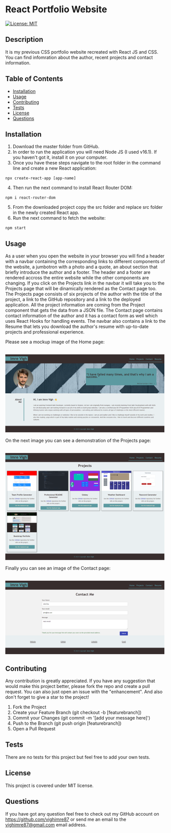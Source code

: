 # React Portfolio Website

 [![License: MIT](https://img.shields.io/badge/License-MIT-yellow.svg)](https://opensource.org/licenses/MIT)

## Description
It is my previous CSS portfolio website recreated with React JS and CSS. You can find infomration about the author, recent projects and contact information.

## Table of Contents
  - [Installation](#installation)
  - [Usage](#usage)
  - [Contributing](#contributing)
  - [Tests](#tests)
  - [License](#license)
  - [Questions](#questions)

## Installation
  1. Download the master folder from GitHub.
  2. In order to run the application you will need Node JS (I used v16.1). If you haven't got it, install it on your computer.
  3. Once you have these steps navigate to the root folder in the command line and create a new React application:
  ```
  npx create-react-app [app-name]
  ```
  4. Then run the next command to install React Router DOM:
  ```
  npm i react-router-dom
  ```
  5. From the downloaded project copy the src folder and replace src folder in the newly created React app.
  6. Run the next command to fetch the website:
   ```
  npm start
  ``` 

## Usage
As a user when you open the website in your browser you will find a header with a navbar containing the corresponding links to different components of the website, a jumbotron with a photo and a quote, an about section that briefly introduce the author and a footer. The header and a footer are rendered accross the entire website while the other components are changing. If you click on the Projects link in the navbar it will take you to the Projects page that will be dinamically rendered as the Contact page too. The Projects page consists of six projects of the author with the title of the project, a link to the GitHub repository and a link to the deployed application. All the project information are coming from the Project component that gets the data from a JSON file. The Contact page contains contact information of the author and it has a contact form as well which uses React Hooks for handling events. The navbar also contains a link to the Resume that lets you download the author's resume with up-to-date projects and professional experience.

Please see a mockup image of the Home page:

  <br>
  <img src="src/images/react-portfolio-website-home.png" alt="Mockup image of the home page" style="width:500px;"/>
  <br>

On the next image you can see a demonstration of the Projects page:

<br>
  <img src="src/images/react-portfolio-website-projects.png" alt="Mockup image of the projects page" style="width:500px;"/>
<br>

Finally you can see an image of the Contact page:

<br>
  <img src="src/images/react-portfolio-website-contact.png" alt="Mockup image of the contact page" style="width:500px;"/>
<br>



## Contributing
  Any contribution is greatly appreciated.
  If you have any suggestion that would make this project better, please fork the repo and create a pull request. You can also just open an issue with the "enhancement". And also don't forget to give a star to the project!
  1. Fork the Project
  2. Create your Feature Branch (git checkout -b [featurebranch])
  3. Commit your Changes (git commit -m '[add your message here]')
  4. Push to the Branch (git push origin [featurebranch])
  5. Open a Pull Request

  ## Tests
  There are no tests for this project but feel free to add your own tests.

  ## License
  This project is covered under MIT license.

  ## Questions
  If you have got any question feel free to check out my GitHub account on https://github.com/vighimre87 or send me an email to the [vighimre87@gmail.com](mailto:vighimre87@gmail.com) email address.